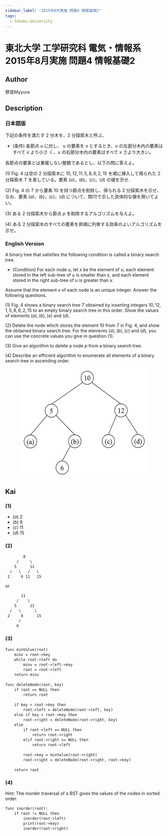```yaml
---
sidebar_label: "2015年8月実施 問題4 情報基礎2"
tags:
  - Tohoku-University
---
```

# 東北大学 工学研究科 電気・情報系 2015年8月実施 問題4 情報基礎2

## **Author**
祭音Myyura

## **Description**
### 日本語版
下記の条件を満たす $2$ 分木を、$2$ 分探索木と呼ぶ、

- (条件) 各節点 $u$ に対し、 $u$ の要素を $x$ とするとき、$u$ の左部分木内の要素はすべて $x$ より小さ く、$u$ の右部分木内の要素はすべて $x$ さより大きい。

各節点の要素とは重複しない整数であるとし、以下の問に答えよ。

(1) Fig. 4 は空の $2$ 分探索木に $10, 12, 11, 5, 8, 6, 2, 15$ を順に挿入して得られた $2$ 分探索木 $T$ を表している。要素 $(a)，(b)，(c)，(d)$ の値を示せ.

(2) Fig. 4 の $T$ から要素 $10$ を持つ節点を削除し、得られる $2$ 分探索木を示せ、なお、要素 $(a)，(b)，(c)，(d)$ について、問(1)で示した具体的な値を用いてよい。

(3) ある $2$ 分探索木から節点 $p$ を削除するアルゴリズムを与えよ。

(4) ある $2$ 分探索木のすべての要素を昇順に列挙する効率のよいアルゴリズムを示せ。

### English Version
A binary tree that satisfies the following condition is called a binary search tree.

- (Condition) For each node $u$, let $x$ be the element of $u$, each element stored in the left sub-tree of $u$ is smaller than $x$, and each element stored in the right sub-tree of $u$ is greater than $x$.

Assume that the element $x$ of each node is an unique integer. Answer the following questions.

(1) Fig. 4 shows a binary search tree $T$ obtained by inserting integers $10, 12, 1, 5, 8, 6, 2, 15$ to an empty binary search tree in this order. Show the values of elements $(a), (b), (e)$ and $(d)$.

(2) Delete the node which stores the element $10$ from $T$ in Fig. 4, and show the obtained binary search tree. For the elements $(a), (b), (c)$ and $(d)$, you can use the concrete values you give in question (1).

(3) Give an algorithm to delete a node $p$ from a binary search tree.

(4) Describe an efficient algorithm to enumerate all elements of a binary search tree in ascending order.


<figure style="text-align:center;">
  <img src="https://raw.githubusercontent.com/Myyura/the_kai_project_assets/main/kakomonn/tohoku_university/engineering/ecei_2015_8_kiso_4_1.jpg" width="400" height="350" alt="Fig. 4"/>
</figure>

## **Kai**
### (1)

- $(a)$ 2
- $(b)$ 8
- $(c)$ 11
- $(d)$ 15

### (2)
```text
        8
     /     \
    5      12
  /   \   /   \
 2     6 11   15
```

or

```text
       11
     /    \
    5      12
  /   \      \
 2     8      15
      /
     6 
```

### (3)
```text
func minValue(root)
    minv = root->key
    while root->left do
        minv = root->left->key
        root = root->left
    return minv

func deleteNode(root, key)
    if root == NULL then
        return root

    if key < root->key then
        root->left = deleteNode(root->left, key)
    else if key > root->key then
        root->right = deleteNode(root->right, key)
    else
        if root->left == NULL then
            return root->right
        elif root->right == NULL then
            return root->left

        root->key = minValue(root->right)
        root->right = deleteNode(root->right, root->key)

    return root
```

### (4)
Hint: The inorder traversal of a BST gives the values of the nodes in sorted order.

```text
func inorder(root):
    if root != NULL then
        inorder(root->left)
        print(root->key)
        inorder(root->right)
```